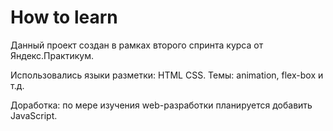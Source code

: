 #  How to learn

Данный проект создан в рамках второго спринта курса от Яндекс.Практикум.

Использовались языки разметки: HTML CSS. Темы: animation, flex-box и т.д.

Доработка: по мере изучения web-разработки планируется добавить JavaScript.
